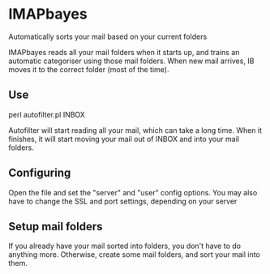 # IMAPbayes
Automatically sorts your mail based on your current folders

IMAPbayes reads all your mail folders when it starts up, and trains an automatic categoriser using those mail folders.  When new mail arrives, IB moves it to the correct folder (most of the time).

## Use

   perl autofilter.pl INBOX <password>
 
Autofilter will start reading all your mail, which can take a long time.  When it finishes, it will start moving your mail out of INBOX and into your mail folders.
 
## Configuring

Open the file and set the "server" and "user" config options.  You may also have to change the SSL and port settings, depending on your server

## Setup mail folders

If you already have your mail sorted into folders, you don't have to do anything more.  Otherwise, create some mail folders, and sort your mail into them.  

